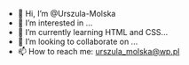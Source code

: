 - 👋 Hi, I’m @Urszula-Molska
- 👀 I’m interested in ...
- 🌱 I’m currently learning HTML and CSS...
- 💞️ I’m looking to collaborate on ...
- 📫 How to reach me: urszula_molska@wp.pl
<!---
Urszula-Molska/Urszula-Molska is a ✨ special ✨ repository because its `README.md` (this file) appears on your GitHub profile.
You can click the Preview link to take a look at your changes.
--->
